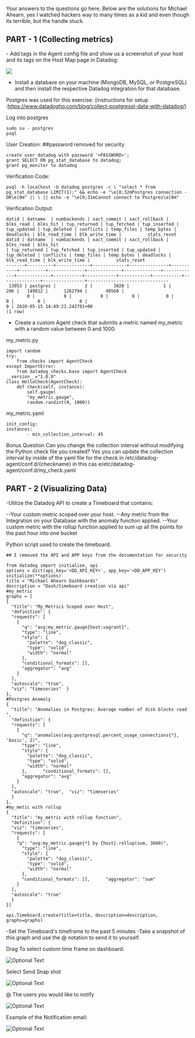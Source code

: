 Your answers to the questions go here.
Below are the solutions for Michael Ahearn, yes I watched hackers way to many times as a kid and even though its terrible, but the handle stuck.
<h2>PART - 1 (Collecting metrics)</h2>
- Add tags in the Agent config file and show us a screenshot of your host and its tags on the Host Map page in Datadog:


![](https://github.com/LordNykon/hiring-engineers/blob/solutions-engineer/Datadoghostmaptagging.jpg)


- Install a database on your machine (MongoDB, MySQL, or PostgreSQL) and then install the respective Datadog integration for that database.

Postgres was used for this exercise: (instructions for setup :https://www.datadoghq.com/blog/collect-postgresql-data-with-datadog/)

Log into postgres

```
sudo su - postgres
psql
```

User Creation: ##password removed for security
```
create user datadog with password '<PASSWORD>';
grant SELECT ON pg_stat_database to datadog;
grant pg_monitor to datadog
```


Verification Code:
```
psql -h localhost -U datadog postgres -c \ "select * from pg_stat_database LIMIT(1);" && echo -e "\e[0;32mPostgres connection - OK\e[0m" || \ || echo -e "\e[0;31mCannot connect to Postgres\e[0m"
```


Verification Output:
```
datid | datname  | numbackends | xact_commit | xact_rollback | blks_read | blks_hit | tup_returned | tup_fetched | tup_inserted | tup_updated | tup_deleted | conflicts | temp_files | temp_bytes | deadlocks | blk_read_time | blk_write_time |          stats_reset           datid | datname  | numbackends | xact_commit | xact_rollback | blks_read | blks_hit 
| tup_returned | tup_fetched | tup_inserted | tup_updated | tup_deleted | conflicts | temp_files | temp_bytes | deadlocks | blk_read_time | blk_write_time |          stats_reset
-------+----------+-------------+-------------+---------------+-----------+----------+--------------+-------------+--------------+-------------+-------------+-----------+------------+------------+-----------+---------------+----------------+-------------------------------
 13053 | postgres |           2 |        3020 |             1 |       206 |   149812 |      1262794 |       40560 |    
        0 |           0 |           0 |         0 |          0 |          0 |         0 |             0 |
0 | 2020-05-15 14:49:21.242781+00
(1 row)
```


- Create a custom Agent check that submits a metric named my_metric with a random value between 0 and 1000.

my_metric.py
```
import random
try:
    from checks import AgentCheck
except ImportError:
    from datadog_checks.base import AgentCheck
__version__="1.0.0"
class HelloCheck(AgentCheck):
    def check(self, instance):
        self.gauge(
        "my_metric.gauge",
        random.randint(0, 1000))
```


my_metric.yaml
```
init_config:
instances:
        - min_collection_interval: 45
```


Bonus Question Can you change the collection interval without modifying the Python check file you created?
Yes you can update the collection interval by inside of the yaml file for the check in /etc/datadog-agent/conf.d/{checkname} in this cas e/etc/datadog-agent/conf.d/my_check.yaml

<h2>PART - 2 (Visualizing Data)</h2>

-Utilize the Datadog API to create a Timeboard that contains:

--Your custom metric scoped over your host.
--Any metric from the Integration on your Database with the anomaly function applied.
--Your custom metric with the rollup function applied to sum up all the points for the past hour into one bucket

Python script used to create the timeboard.

```
## I removed the API and APP keys from the documentation for security

from datadog import initialize, api
options = dict(api_key='<DD_API_KEY>', app_key='<DD_APP_KEY') 
initialize(**options)
title = "Michael Ahearn Dashboards"
description = "Dash/timeboard creation via api"
#my_metric
graphs = [
{
  "title": "My_Metrics Scoped over Host",
  "definition": {
  "requests": [
    {
      "q": "avg:my_metric.gauge{host:vagrant}",
      "type": "line",
      "style": {
        "palette": "dog_classic",
        "type": "solid",
        "width": "normal"
      },
      "conditional_formats": [],
      "aggregator": "avg"
    }
  ],
  "autoscale": "true",
  "viz": "timeseries"  }
},
#Postgres Anomoly
{
  "title": "Anomalies in Postgres: Average number of disk blocks read ",
  "definition": {
  "requests": [
    {
      "q": "anomalies(avg:postgresql.percent_usage_connections{*}, 'basic', 2)",
      "type": "line",
      "style": {
        "palette": "dog_classic",
        "type": "solid",
        "width": "normal"
      },      "conditional_formats": [],
      "aggregator": "avg"
    }
  ],
  "autoscale": "true",  "viz": "timeseries"
  }
},
#my_metic with rollup
{
  "title": "my_metric with rollup function",
  "definition": {
  "viz": "timeseries",
  "requests": [
    {
    "q": "avg:my_metric.gauge{*} by {host}.rollup(sum, 3600)",
      "type": "line",
      "style": {
        "palette": "dog_classic",
        "type": "solid",
        "width": "normal"
      },
      "conditional_formats": [],      "aggregator": "sum"
    }
  ],
  "autoscale": "true"
  }
}]

api.Timeboard.create(title=title, description=description, graphs=graphs)
```
-Set the Timeboard's timeframe to the past 5 minutes
-Take a snapshot of this graph and use the @ notation to send it to yourself.

Drag To select custom time frame on dashboard:

![Optional Text](https://github.com/LordNykon/hiring-engineers/blob/solutions-engineer/images/dragtoselectcustomtime.jpg)

Select Send Snap shot

![Optional Text](https://github.com/LordNykon/hiring-engineers/blob/solutions-engineer/images/SendSnapShot.jpg)

@ The users you would like to notify

![Optional Text](https://github.com/LordNykon/hiring-engineers/blob/solutions-engineer/images/snapshotat5minterval.jpg)

Example of the Notification email:

![Optional Text](https://github.com/LordNykon/hiring-engineers/blob/solutions-engineer/images/Snapshotemail.jpg)



